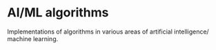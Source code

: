# AI/ML algorithms

Implementations of algorithms in various areas of artificial intelligence/ machine learning. 
